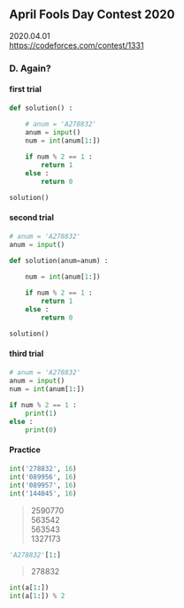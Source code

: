 ## April Fools Day Contest 2020
2020.04.01  
https://codeforces.com/contest/1331


### D. Again?

#### first trial

```python
def solution() :

    # anum = 'A278832'
    anum = input()
    num = int(anum[1:])
    
    if num % 2 == 1 :
        return 1
    else :
        return 0

solution()
```

#### second trial

```python
# anum = 'A278832'
anum = input()

def solution(anum=anum) :

    num = int(anum[1:])
    
    if num % 2 == 1 :
        return 1
    else :
        return 0

solution()
```

#### third trial

```python
# anum = 'A278832'
anum = input()
num = int(anum[1:])
    
if num % 2 == 1 :
    print(1)
else :
    print(0)
```

#### Practice

```python
int('278832', 16)
int('089956', 16)
int('089957', 16)
int('144045', 16)
```
> 2590770  
> 563542  
> 563543  
> 1327173

```python
'A278832'[1:]
```
> 278832

```python
int(a[1:])
int(a[1:]) % 2
```
